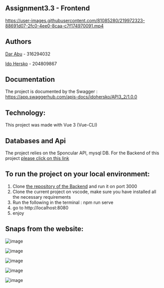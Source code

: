 ## Assignment3.3 - Frontend

https://user-images.githubusercontent.com/81085280/219972323-88691d07-2fc0-4ee0-8caa-c7f174970091.mp4

## Authors
[Dar Abu](https://github.com/Darabu273) - 316294032

[Ido Hersko](https://github.com/idohersko) - 204809867

## Documentation
The project is documented by the Swagger : https://app.swaggerhub.com/apis-docs/idohersko/API3_2/1.0.0

## Technology:
This project was made with Vue 3 (Vue-CLI)

## Databases and Api
The project relies on the Sponcular API, mysql DB.
For the Backend of this project [please click on this link](https://github.com/Web-Development-Environments-2022/assignment3_2-204809867_316294032)

## To run the project on your local environment:
1. Clone [the repository of the Backend](https://github.com/Web-Development-Environments-2022/assignment3_2-204809867_316294032) and run it on port 3000
2. Clone the current project on vscode, make sure you have installed all the necessary requirements
3. Run the following in the terminal : npm run serve
4. go to http://localhost:8080
5. enjoy

## Snaps from the website:
![image](https://user-images.githubusercontent.com/66033664/185208593-a19909f4-9d85-49e4-9e18-90cb1fd59c50.png)

![image](https://user-images.githubusercontent.com/66033664/185208792-4a0b85ca-e1da-4330-b8b1-ba7fd9817c7a.png)

![image](https://user-images.githubusercontent.com/66033664/185208973-a8a31cd6-2f93-4689-aeb2-130b9cf82142.png)

![image](https://user-images.githubusercontent.com/66033664/185209162-dd06db1a-9dd6-451c-aa9f-265f58568527.png)

![image](https://user-images.githubusercontent.com/66033664/185211308-3a8357e0-139f-4fb8-adaa-6ed4a0acfba8.png)

